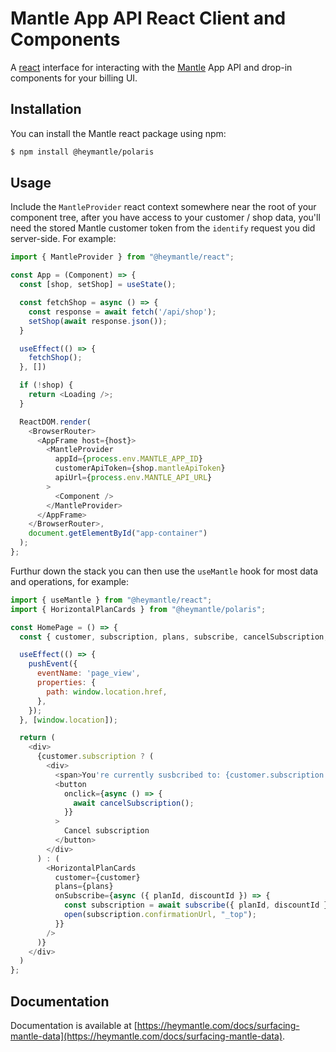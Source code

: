 
# Mantle App API React Client and Components

A [react](https://react.dev/) interface for interacting with the [Mantle](https://heymantle.com) App API and drop-in components for your billing UI.

## Installation

You can install the Mantle react package using npm:


```bash
$ npm install @heymantle/polaris
```

## Usage

Include the `MantleProvider` react context somewhere near the root of your component tree, after you have access to your customer / shop data, you'll need the stored Mantle customer token from the `identify` request you did server-side. For example:

```js
import { MantleProvider } from "@heymantle/react";

const App = (Component) => {
  const [shop, setShop] = useState();

  const fetchShop = async () => {
    const response = await fetch('/api/shop');
    setShop(await response.json());
  }

  useEffect(() => {
    fetchShop();
  }, [])

  if (!shop) {
    return <Loading />;
  }

  ReactDOM.render(
    <BrowserRouter>
      <AppFrame host={host}>
        <MantleProvider
          appId={process.env.MANTLE_APP_ID}
          customerApiToken={shop.mantleApiToken}
          apiUrl={process.env.MANTLE_API_URL}
        >
          <Component />
        </MantleProvider>
      </AppFrame>
    </BrowserRouter>,
    document.getElementById("app-container")
  );
};
```

Furthur down the stack you can then use the `useMantle` hook for most data and operations, for example:

```js
import { useMantle } from "@heymantle/react";
import { HorizontalPlanCards } from "@heymantle/polaris";

const HomePage = () => {
  const { customer, subscription, plans, subscribe, cancelSubscription, pushEvent } = useMantle();

  useEffect(() => {
    pushEvent({
      eventName: 'page_view',
      properties: {
        path: window.location.href,
      },
    });
  }, [window.location]);

  return (
    <div>
      {customer.subscription ? (
        <div>
          <span>You're currently susbcribed to: {customer.subscription.plan.name}</span>
          <button
            onclick={async () => {
              await cancelSubscription();
            }}
          >
            Cancel subscription
          </button>
        </div>
      ) : (
        <HorizontalPlanCards
          customer={customer}
          plans={plans}
          onSubscribe={async ({ planId, discountId }) => {
            const subscription = await subscribe({ planId, discountId });
            open(subscription.confirmationUrl, "_top");
          }}
        />
      )}
    </div>
  )
};
```

## Documentation

Documentation is available at [https://heymantle.com/docs/surfacing-mantle-data](https://heymantle.com/docs/surfacing-mantle-data).
